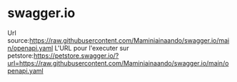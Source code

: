 # swagger.io
Url source:https://raw.githubusercontent.com/Maminiainaando/swagger.io/main/openapi.yaml
L'URL pour l'executer sur petstore:https://petstore.swagger.io/?url=https://raw.githubusercontent.com/Maminiainaando/swagger.io/main/openapi.yaml
